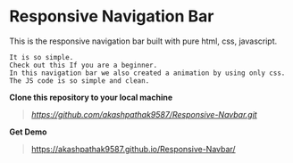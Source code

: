 # Responsive Navigation Bar
This is the responsive navigation bar built with pure html, css, javascript.
```
It is so simple.
Check out this If you are a beginner.
In this navigation bar we also created a animation by using only css.
The JS code is so simple and clean.
```
**Clone this repository to your local machine**
> _https://github.com/akashpathak9587/Responsive-Navbar.git_
> 
**Get Demo**
> https://akashpathak9587.github.io/Responsive-Navbar/
